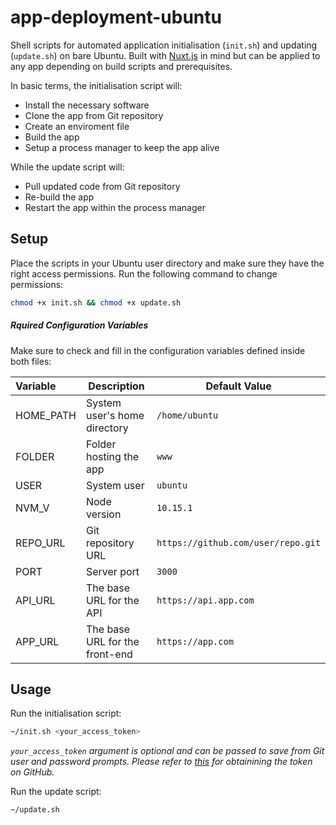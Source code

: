 # app-deployment-ubuntu

Shell scripts for automated application initialisation (`init.sh`) and updating (`update.sh`) on bare Ubuntu. Built with [Nuxt.js](https://nuxtjs.org/) in mind but can be applied to any app depending on build scripts and prerequisites.

In basic terms, the initialisation script will:
* Install the necessary software
* Clone the app from Git repository
* Create an enviroment file
* Build the app
* Setup a process manager to keep the app alive

While the update script will:
* Pull updated code from Git repository
* Re-build the app
* Restart the app within the process manager

## Setup

Place the scripts in your Ubuntu user directory and make sure they have the right access permissions. Run the following command to change permissions:

``` bash
chmod +x init.sh && chmod +x update.sh
```

##### Rquired Configuration Variables

Make sure to check and fill in the configuration variables defined inside both files:

|Variable|Description|Default Value|
|:---|---|---|
|HOME_PATH|System user's home directory|`/home/ubuntu`|
|FOLDER|Folder hosting the app|`www`|
|USER|System user|`ubuntu`|
|NVM_V|Node version|`10.15.1`|
|REPO_URL|Git repository URL|`https://github.com/user/repo.git`|
|PORT|Server port|`3000`|
|API_URL|The base URL for the API|`https://api.app.com`|
|APP_URL|The base URL for the front-end|`https://app.com`|

## Usage

Run the initialisation script:
``` bash
~/init.sh <your_access_token>
```

*`your_access_token` argument is optional and can be passed to save from Git user and password prompts. Please refer to [this](https://github.com/settings/tokens) for obtainining the token on GitHub.*

Run the update script:
``` bash
~/update.sh 
```
